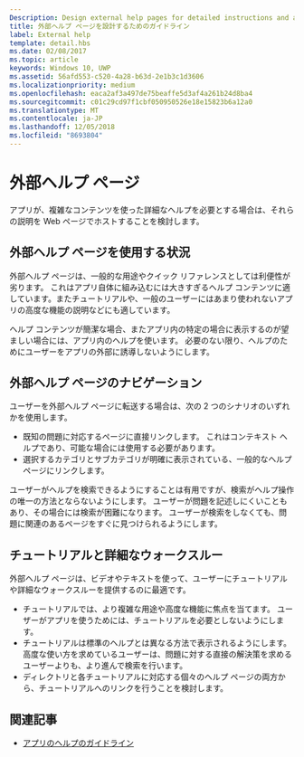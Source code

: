 ```yaml
---
Description: Design external help pages for detailed instructions and advice about your app.
title: 外部ヘルプ ページを設計するためのガイドライン
label: External help
template: detail.hbs
ms.date: 02/08/2017
ms.topic: article
keywords: Windows 10, UWP
ms.assetid: 56afd553-c520-4a28-b63d-2e1b3c1d3606
ms.localizationpriority: medium
ms.openlocfilehash: eaca2af3a497de75beaffe5d3af4a261b24d8ba4
ms.sourcegitcommit: c01c29cd97f1cbf050950526e18e15823b6a12a0
ms.translationtype: MT
ms.contentlocale: ja-JP
ms.lasthandoff: 12/05/2018
ms.locfileid: "8693804"
---
```

# <a name="external-help-pages"></a>外部ヘルプ ページ



アプリが、複雑なコンテンツを使った詳細なヘルプを必要とする場合は、それらの説明を Web ページでホストすることを検討します。

## <a name="when-to-use-external-help-pages"></a>外部ヘルプ ページを使用する状況

外部ヘルプ ページは、一般的な用途やクイック リファレンスとしては利便性が劣ります。 これはアプリ自体に組み込むには大きすぎるヘルプ コンテンツに適しています。またチュートリアルや、一般のユーザーにはあまり使われないアプリの高度な機能の説明などにも適しています。

ヘルプ コンテンツが簡潔な場合、またアプリ内の特定の場合に表示するのが望ましい場合には、アプリ内のヘルプを使います。 必要のない限り、ヘルプのためにユーザーをアプリの外部に誘導しないようにします。

## <a name="navigating-external-help-pages"></a>外部ヘルプ ページのナビゲーション

ユーザーを外部ヘルプ ページに転送する場合は、次の 2 つのシナリオのいずれかを使用します。
-   既知の問題に対応するページに直接リンクします。 これはコンテキスト ヘルプであり、可能な場合には使用する必要があります。
-   選択するカテゴリとサブカテゴリが明確に表示されている、一般的なヘルプページにリンクします。

ユーザーがヘルプを検索できるようにすることは有用ですが、検索がヘルプ操作の唯一の方法とならないようにします。 ユーザーが問題を記述しにくいこともあり、その場合には検索が困難になります。 ユーザーが検索をしなくても、問題に関連のあるページをすぐに見つけられるようにします。

## <a name="tutorials-and-detailed-walkthroughs"></a>チュートリアルと詳細なウォークスルー

外部ヘルプ ページは、ビデオやテキストを使って、ユーザーにチュートリアルや詳細なウォークスルーを提供するのに最適です。
-   チュートリアルでは、より複雑な用途や高度な機能に焦点を当てます。 ユーザーがアプリを使うためには、チュートリアルを必要としないようにします。
-   チュートリアルは標準のヘルプとは異なる方法で表示されるようにします。 高度な使い方を求めているユーザーは、問題に対する直接の解決策を求めるユーザーよりも、より進んで検索を行います。
-   ディレクトリと各チュートリアルに対応する個々のヘルプ ページの両方から、チュートリアルへのリンクを行うことを検討します。

## <a name="related-articles"></a>関連記事

* [アプリのヘルプのガイドライン](guidelines-for-app-help.md)
